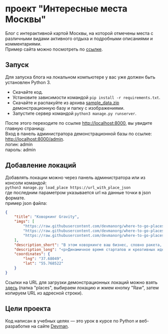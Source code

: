 # проект "Интересные места Москвы"

Блог с интерактивной картой Москвы, на которой отмечены места с различными видами активного отдыха и подробными описаниями и комментариями.  
Пример сайта можно посмотреть по [ссылке](https://serg2410.pythonanywhere.com).

## Запуск

Для запуска блога на локальном компьютере у вас уже должен быть установлен Python 3.

- Скачайте код.
- Установите зависимости командой `pip install -r requirements.txt`.
- Скачайте и распакуйте из архива [sample_data.zip](https://github.com//learn2410/additional_files/raw/43c2faf382bba05caa8599a32a9f3643641d4452/sample_data.zip) демонстрационную базу и папку с изображениями.  
- Запустите сервер командой `python3 manage.py runserver`.

После этого переходите по ссылке [http://localhost:8000](http://localhost:8000), вы увидите главную страницу.  
Вход в панель администратора демонстрационной базы по ссылке: [http://localhost:8000/admin](http://localhost:8000/admin).  
логин: admin  
пароль: admin

## Добавление локаций
Добавлять локации можно через панель администратора или из консоли командой:  
`python3 manage.py load_place https://url_with_place_json`  
где последним параметром указывается url на данные точки в json формате.  
пример json файла: 
```json
{
    "title": "Коворкинг Gravity",
    "imgs": [
        "https://raw.githubusercontent.com/devmanorg/where-to-go-places/master/media/40c9291aa02d8bf794918dde1cc86af1.jpg",
        "https://raw.githubusercontent.com/devmanorg/where-to-go-places/master/media/d41624d956c8222962290f5af9c9aa09.jpg",
        "https://raw.githubusercontent.com/devmanorg/where-to-go-places/master/media/1c6aad34e98200e8b5ba5c7998cd6a6b.jpg",
    ],
    "description_short": "В этом коворкинге ваш бизнес, словно ракета, сбросит ступени, преодолеет притяжение неудач и вырвется на просторы вселенной успеха, где границы определяет только воображение. Гостям предоставляются не только рабочие места, но и мягкие диваны, настольные игры, мини-кухня и кафе-бар со вкусными авторскими блюдами.",
    "description_long": "<p>Динамичное время стартапов и креативных идей рождает уникальные места. Работайте в удобное вам время. Новый коворкинг Gravity рядом со станцией метро «Бауманская» меньше всего походит на скучный офис с «белыми воротничками», но предлагает функционал, без которого сложно представить идеальное рабочее место.</p><p>Яркий лофт с уникальными граффити и огромными окнами полон света и воздуха. Это пространство сотрудничества и общения, так что громоздким столам на десяток человек — да, а перегородкам и закуткам — нет! В вашем распоряжении —  безлимитный интернет, использование МФУ без ограничений, мягкие диваны, комната отдыха, кафе. Всегда можно обратиться к администратору за поддержкой. </p><p>Планируете встречу, презентацию, конференцию? Тогда обратите внимание на одну из двух переговорных комнат (на 8 или 12 человек). Командам из 7-8 человек подойдёт отдельная комната. Благодаря гибкой системе абонементов оплачивать визиты легко и выгодно. </p>",
    "coordinates": {
        "lng": "37.68049",
        "lat": "55.768522"
    }
}
```
Ссылки на URL для загрузки демонстрационных локаций можно взять [здесь](https://github.com/devmanorg/where-to-go-places)
 (папка "places", выбираем локацию и жмем кнопку "Raw", затем копируем URL из адресной строки). 
    


## Цели проекта

Код написан в учебных целях — это урок в курсе по Python и веб-разработке на сайте [Devman](https://dvmn.org).
